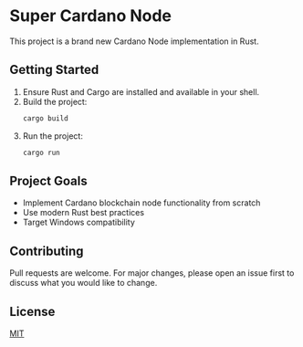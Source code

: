 # Super Cardano Node

This project is a brand new Cardano Node implementation in Rust.

## Getting Started

1. Ensure Rust and Cargo are installed and available in your shell.
2. Build the project:
   ```bash
   cargo build
   ```
3. Run the project:
   ```bash
   cargo run
   ```

## Project Goals
- Implement Cardano blockchain node functionality from scratch
- Use modern Rust best practices
- Target Windows compatibility

## Contributing
Pull requests are welcome. For major changes, please open an issue first to discuss what you would like to change.

## License
[MIT](LICENSE)
